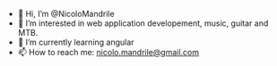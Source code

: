 - 👋 Hi, I’m @NicoloMandrile
- 👀 I’m interested in web application developement, music, guitar and MTB.
- 🌱 I’m currently learning angular
- 📫 How to reach me: nicolo.mandrile@gmail.com

<!---
NicoloMandrile/NicoloMandrile is a ✨ special ✨ repository because its `README.md` (this file) appears on your GitHub profile.
You can click the Preview link to take a look at your changes.
--->
